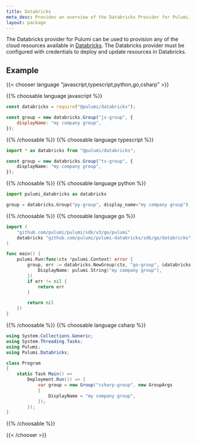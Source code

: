 ```yaml
---
title: Databricks
meta_desc: Provides an overview of the Databricks Provider for Pulumi.
layout: package
---
```


The Databricks provider for Pulumi can be used to provision any of the cloud resources available in [Databricks](https://databricks.com/).
The Databricks provider must be configured with credentials to deploy and update resources in Databricks.

## Example

{{< chooser language "javascript,typescript,python,go,csharp" >}}

{{% choosable language javascript %}}

```javascript
const databricks = require("@pulumi/databricks");

const group = new databricks.Group("js-group", {
    displayName: "my company group",
});
```

{{% /choosable %}}
{{% choosable language typescript %}}

```typescript
import * as databricks from "@pulumi/databricks";

const group = new databricks.Group("ts-group", {
    displayName: "my company group",
});
```

{{% /choosable %}}
{{% choosable language python %}}

```python
import pulumi_databricks as databricks

group = databricks.Group("py-group", display_name="my company group")
```

{{% /choosable %}}
{{% choosable language go %}}

```go
import (
	"github.com/pulumi/pulumi/sdk/v3/go/pulumi"
	databricks "github.com/pulumi/pulumi-databricks/sdk/go/databricks"
)

func main() {
	pulumi.Run(func(ctx *pulumi.Context) error {
		group, err := databricks.NewGroup(ctx, "go-group", &databricks.GroupArgs{
			DisplayName: pulumi.String("my company group"),
		})
		if err != nil {
			return err
		}

		return nil
	})
}

```

{{% /choosable %}}
{{% choosable language csharp %}}

```csharp
using System.Collections.Generic;
using System.Threading.Tasks;
using Pulumi;
using Pulumi.Databricks;

class Program
{
    static Task Main() =>
        Deployment.Run(() => {
            var group = new Group("csharp-group", new GroupArgs
            {
                DisplayName = "my company group",
            });
        });
}
```

{{% /choosable %}}

{{< /chooser >}}
